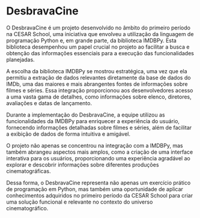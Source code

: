 # DesbravaCine
O DesbravaCine é um projeto desenvolvido no âmbito do primeiro período na CESAR School, uma iniciativa que envolveu a utilização da linguagem de programação Python e, em grande parte, da biblioteca IMDBPy. Esta biblioteca desempenhou um papel crucial no projeto ao facilitar a busca e obtenção das informações essenciais para a execução das funcionalidades planejadas.

A escolha da biblioteca IMDBPy se mostrou estratégica, uma vez que ela permitiu a extração de dados relevantes diretamente da base de dados do IMDb, uma das maiores e mais abrangentes fontes de informações sobre filmes e séries. Essa integração proporcionou aos desenvolvedores acesso a uma vasta gama de detalhes, como informações sobre elenco, diretores, avaliações e datas de lançamento.

Durante a implementação do DesbravaCine, a equipe utilizou as funcionalidades da IMDBPy para enriquecer a experiência do usuário, fornecendo informações detalhadas sobre filmes e séries, além de facilitar a exibição de dados de forma intuitiva e amigável.

O projeto não apenas se concentrou na integração com a IMDBPy, mas também abrangeu aspectos mais amplos, como a criação de uma interface interativa para os usuários, proporcionando uma experiência agradável ao explorar e descobrir informações sobre diferentes produções cinematográficas.

Dessa forma, o DesbravaCine representa não apenas um exercício prático de programação em Python, mas também uma oportunidade de aplicar conhecimentos adquiridos no primeiro período da CESAR School para criar uma solução funcional e relevante no contexto do universo cinematográfico.
